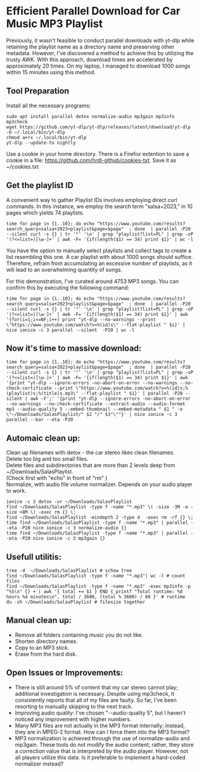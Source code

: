 # Efficient Parallel Download for Car Music MP3 Playlist

Previously, it wasn't feasible to conduct parallel downloads with yt-dlp while retaining the playlist name as a directory name and preserving other metadata. However, I've discovered a method to achieve this by utilizing the trusty AWK. With this approach, download times are accelerated by approximately 20 times. On my laptop, I managed to download 1000 songs within 15 minutes using this method.

## Tool Preparation

Install all the necessary programs:
```
sudo apt install parallel detox normalize-audio mp3gain mp3info mp3check
wget https://github.com/yt-dlp/yt-dlp/releases/latest/download/yt-dlp -O ~/.local/bin/yt-dlp
chmod a+rx ~/.local/bin/yt-dlp  
yt-dlp --update-to nightly
```
Use a cookie in your home directory. There is a Firefox extention to save a cookie in a file: https://github.com/hrdl-github/cookies-txt. Save it as ~/cookies.txt

## Get the playlist ID
A convenient way to gather Playlist IDs involves employing direct curl commands. In this instance, we employ the search term "salsa+2023," in 10 pages which yields 74 playlists.
```
time for page in {1..10}; do echo "https://www.youtube.com/results?search_query=salsa+2023+playlist&page=$page"  ; done  | parallel -P20 --silent curl -s {} | tr '"' '\n' | grep "playlist?list=PL" | grep -oP '(?<=list=)[\w-]+' | awk -F= '{if(length($1) == 34) print $1}' | wc -l
```
You have the option to manually select playlists and collect tags to create a list resembling this one. A car playlist with about 1000 songs should suffice. Therefore, refrain from accumulating an excessive number of playlists, as it will lead to an overwhelming quantity of songs.

For this demonstration, I've curated around 4753 MP3 songs. You can confirm this by executing the following command:
```
time for page in {1..10}; do echo "https://www.youtube.com/results?search_query=salsa+2023+playlist&page=$page"  ; done  | parallel -P20 --silent curl -s {} | tr '"' '\n' | grep "playlist?list=PL" | grep -oP '(?<=list=)[\w-]+' | awk -F= '{if(length($1) == 34) print $1}' | awk '{for(i=1;i<=NF;i++) print "yt-dlp --no-warnings --print \"https://www.youtube.com/watch?v=%(id)s\" --flat-playlist " $i}' | nice ionice -c 3 parallel --silent  -P20 | wc -l
```

## Now it's time to massive download:

```
time for page in {1..10}; do echo "https://www.youtube.com/results?search_query=salsa+2023+playlist&page=$page"  ; done  | parallel -P20 --silent curl -s {} | tr '"' '\n' | grep "playlist?list=PL" | grep -oP '(?<=list=)[\w-]+' | awk -F= '{if(length($1) == 34) print $1}' | awk  '{print "yt-dlp --ignore-errors -no-abort-on-error --no-warnings --no-check-certificate --print \"https://www.youtube.com/watch?v=%(id)s;%(playlist)s;%(title)s.mp3\" --flat-playlist " $1}' | parallel -P20 --silent | awk -F';' '{print "yt-dlp --ignore-errors -no-abort-on-error --no-warnings --no-check-certificate --extract-audio --audio-format mp3 --audio-quality 5 --embed-thumbnail --embed-metadata " $1 " -o \"~/Downloads/SalasPlaylist/" $2 "/" $3"\""}' | nice ionice -c 3 parallel --bar --eta -P20
```
## Automaic clean up:
Clean up filenames with detox - the car stereo likes clean filenames. <br>
Delete too big and too small files. <br>
Delete files and subdirectories that are more than 2 levels deep from ~/Downloads/SalasPlaylist. <br>
(Check first with "echo" in front of "rm" )<br>
Normalize, with audio file volume normalizer. Depends on your audio player to work. <br>

```
ionice -c 3 detox -vr ~/Downloads/SalasPlaylist
find ~/Downloads/SalasPlaylist -type f -name "*.mp3" \( -size -3M -o -size +8M \) -exec rm {} \; 
find ~/Downloads/SalasPlaylist -mindepth 2 -type d  -exec rm -rf {} \;
time find ~/Downloads/SalasPlaylist -type f -name "*.mp3" | parallel --eta -P20 nice ionice -c 3 normalize-audio {}
time find ~/Downloads/SalasPlaylist -type f -name "*.mp3" | parallel --eta -P20 nice ionice -c 3 mp3gain {}
```
## Usefull utilitis:
```
tree -d  ~/Downloads/SalasPlaylist # schow tree
find ~/Downloads/SalasPlaylist -type f -name "*.mp3"| wc -l # count files
find ~/Downloads/SalasPlaylist -type f -name "*.mp3" -exec mp3info -p "%S\n" {} + | awk '{ total += $1 } END { printf "Total runtime: %d hours %d minutes\n", total / 3600, (total % 3600) / 60 }' # runtime
du -sh ~/Downloads/SalasPlaylist # filesize together
```
## Manual clean up: 
- Remove all folders containing music you do not like.
- Shorten directory names.
- Copy to an MP3 stick.
- Erase from the hard disk.

## Open Issues or Improvements:
- There is still around 5% of content that my car stereo cannot play; additional investigation is necessary. Despite using mp3check, it consistently reports that all of my files are faulty. So far, I've been resorting to manually skipping to the next track.
- Improving audio quality: I've chosen "--audio-quality 5", but I haven't noticed any improvement with higher numbers.
- Many MP3 files are not actually in the MP3 format internally; instead, they are in MPEG-2 format. How can I force them into the MP3 format?
- MP3 normalization is achieved through the use of normalize-audio and mp3gain. These tools do not modify the audio content; rather, they store a correction value that is interpreted by the audio player. However, not all players utilize this data. Is it preferable to implement a hard-coded normalizer instead?

